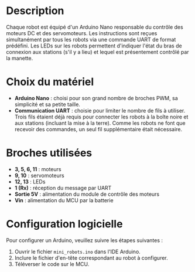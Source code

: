 # Description
Chaque robot est équipé d'un Arduino Nano responsable du contrôle des moteurs DC et des servomoteurs. Les instructions sont reçues simultanément par tous les robots via une commande UART de format prédéfini. Les LEDs sur les robots permettent d'indiquer l'état du bras de connexion aux stations (s'il y a lieu) et lequel est présentement contrôlé par la manette.

# Choix du matériel
- **Arduino Nano** : choisi pour son grand nombre de broches PWM, sa simplicité et sa petite taille.
- **Communication UART** : choisie pour limiter le nombre de fils à utiliser. Trois fils étaient déjà requis pour connecter les robots à la boîte noire et aux stations (incluant la mise à la terre). Comme les robots ne font que recevoir des commandes, un seul fil supplémentaire était nécessaire.

# Broches utilisées
- **3, 5, 6, 11** : moteurs
- **9, 10** : servomoteurs
- **12, 13** : LEDs
- **1 (Rx)** : réception du message par UART
- **Sortie 5V** : alimentation du module de contrôle des moteurs
- **Vin** : alimentation du MCU par la batterie

# Configuration logicielle
Pour configurer un Arduino, veuillez suivre les étapes suivantes :
1. Ouvrir le fichier `mini_robots.ino` dans l'IDE Arduino.
2. Inclure le fichier d'en-tête correspondant au robot à configurer.
3. Téléverser le code sur le MCU.
